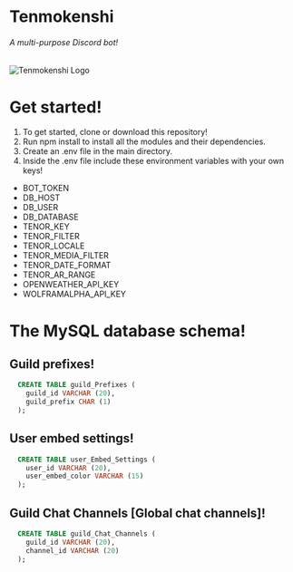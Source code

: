 # Tenmokenshi
###### A multi-purpose Discord bot!

![Tenmokenshi Logo](https://i.ibb.co/RCCRCB1/Tenmokenshi-Logo.png)

# Get started!
1. To get started, clone or download this repository!
2. Run npm install to install all the modules and their dependencies.
3. Create an .env file in the main directory.
4. Inside the .env file include these environment variables with your own keys! 

* BOT_TOKEN
* DB_HOST
* DB_USER
* DB_DATABASE
* TENOR_KEY
* TENOR_FILTER
* TENOR_LOCALE
* TENOR_MEDIA_FILTER
* TENOR_DATE_FORMAT
* TENOR_AR_RANGE
* OPENWEATHER_API_KEY
* WOLFRAMALPHA_API_KEY

# The MySQL database schema!
## Guild prefixes!
```sql
  CREATE TABLE guild_Prefixes (
    guild_id VARCHAR (20),
    guild_prefix CHAR (1)
  );
```

## User embed settings!
```sql
  CREATE TABLE user_Embed_Settings (
    user_id VARCHAR (20),
    user_embed_color VARCHAR (15) 
  );
```

## Guild Chat Channels [Global chat channels]!

```sql
  CREATE TABLE guild_Chat_Channels (
    guild_id VARCHAR (20),
    channel_id VARCHAR (20) 
  );
```
